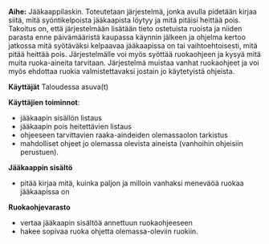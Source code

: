 **Aihe:** Jääkaappilaskin. Toteutetaan järjestelmä, jonka avulla pidetään kirjaa siitä, mitä syöntikelpoista jääkaapista löytyy ja mitä pitäisi heittää pois. Takoitus on, että järjestelmään lisätään tieto ostetuista ruoista ja niiden parasta enne päivämääristä kaupassa käynnin jälkeen ja ohjelma kertoo jatkossa mitä syötäväksi kelpaavaa jääkaapissa on tai vaihtoehtoisesti, mitä pitää heittää pois. Järjestelmälle voi myös syöttää ruokaohjeen ja kysyä mitä muita ruoka-aineita tarvitaan. Järjestelmä muistaa vanhat ruokaohjeet ja voi myös ehdottaa ruokia valmistettavaksi jostain jo käytetyistä ohjeista.

**Käyttäjät**
Taloudessa asuva(t)

**Käyttäjien toiminnot**:
* jääkaapin sisällön listaus
* jääkaapin pois heitettävien listaus
* ohjeeseen tarvittavien raaka-aindeiden olemassaolon tarkistus
* mahdolliset ohjeet jo olemassa olevista aineista (vanhoihin ohjeisiin perustuen). 

**Jääkaappin sisältö**
* pitää kirjaa mitä, kuinka paljon ja milloin vanhaksi meneväöä ruokaa jääkaapissa on

**Ruokaohjevarasto**
* vertaa jääkaapin sisältöä annettuun ruokaohjeeseen
* hakee sopivaa ruoka ohjetta olemassa-oleviin ruokiin. 


